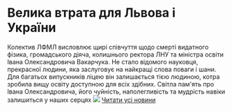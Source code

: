 
# Велика втрата для Львова і України
Колектив ЛФМЛ висловлює щирі співчуття щодо смерті видатного фізика, громадського діяча, колишнього ректора ЛНУ та міністра освіти Івана Олександровича Вакарчука. Не стало відомого науковця, прекрасної людини, яка заслуговує на найкращі слова поваги і шани.
Для багатьох випускників ліцею він залишається тією людиною, котра зробила вищу освіту доступною для всіх здібних.
Світла пам'ять про Івана Олександровича, його чуйність, наполегливість та мудрість навіки залишиться у наших серцях
![](/images/велика-втрата-для-львова-і-україни/ivakarchuk.jpg)
[Читати усі новини](/news)
       